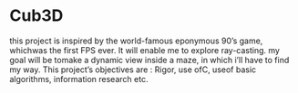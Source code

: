 # Cub3D
this project is inspired by the world-famous eponymous 90’s game, whichwas the first FPS ever. It will enable me to explore ray-casting. my goal will be tomake a dynamic view inside a maze, in which i’ll have to find my way. This project’s objectives are : Rigor, use ofC, useof basic algorithms, information research etc.
